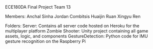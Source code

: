 ECE180DA Final Project
Team 13

Members:
Anchal Sinha
Jordan Combitsis
Huaijin Ruan
Xingyu Ren


Folders:
Server: Contains all server code hosted on Heroku for the multiplayer platform
Zombie Shooter: Unity project containing all game assets, logic, and components
GestureDetection: Python code for IMU gesture recognition on the Raspberry Pi